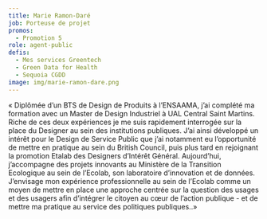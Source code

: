 ```yaml
---
title: Marie Ramon-Daré
job: Porteuse de projet
promos:
  - Promotion 5
role: agent-public
defis:
  - Mes services Greentech
  - Green Data for Health
  - Sequoia CGDD
image: img/marie-ramon-dare.png
---
```


« Diplômée d’un BTS de Design de Produits à l’ENSAAMA, j’ai complété ma formation avec un Master de Design Industriel à UAL Central Saint Martins. Riche de ces deux expériences je me suis rapidement interrogée sur la place du Designer au sein des institutions publiques. J’ai ainsi développé un intérêt pour le Design de Service Public que j’ai notamment eu l’opportunité de mettre en pratique au sein du British Council, puis plus tard en rejoignant la promotion Etalab des Designers d’Intérêt Général. Aujourd’hui, j’accompagne des projets innovants au Ministère de la Transition Ecologique au sein de l’Ecolab, son laboratoire d’innovation et de données. J’envisage mon expérience professionnelle au sein de l’Ecolab comme un moyen de mettre en place une approche centrée sur la question des usages et des usagers afin d’intégrer le citoyen au cœur de l’action publique - et de mettre ma pratique au service des politiques publiques..»
